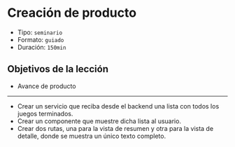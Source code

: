 # Creación de producto

* Tipo: `seminario`
* Formato: `guiado`
* Duración: `150min`

## Objetivos de la lección

* Avance de producto

***

* Crear un servicio que reciba desde el backend una lista con todos los juegos
  terminados.
* Crear un componente que muestre dicha lista al usuario.
* Crear dos rutas, una para la vista de resumen y otra para la vista de detalle,
  donde se muestra un único texto completo.
